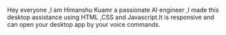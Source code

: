 Hey everyone ,I am Himanshu Kuamr a passionate AI engineer ,I made this desktop assistance using HTML ,CSS and Javascript.It is responsive and can open your desktop app by your voice commands.
